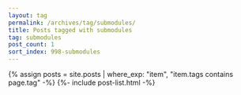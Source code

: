 ```yaml
---
layout: tag
permalink: /archives/tag/submodules/
title: Posts tagged with submodules
tag: submodules
post_count: 1
sort_index: 998-submodules
---
```

{% assign posts = site.posts | where_exp: "item", "item.tags contains page.tag" -%}
{%- include post-list.html -%}
